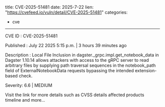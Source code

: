  
title: CVE-2025-51481
date: 2025-7-22
lien: "https://cvefeed.io/vuln/detail/CVE-2025-51481"
categories:
  - cve
---

CVE ID : CVE-2025-51481

Published :  July 22
2025
5:15 p.m. | 3 hours
39 minutes ago

Description : Local File Inclusion in dagster._grpc.impl.get_notebook_data in Dagster 1.10.14 allows attackers with access to the gRPC server to read arbitrary files by supplying path traversal sequences in the notebook_path field of ExternalNotebookData requests
bypassing the intended extension-based check.

Severity: 6.6 | MEDIUM

Visit the link for more details
such as CVSS details
affected products
timeline
and more...
